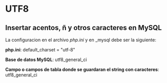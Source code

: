 # UTF8

## Insertar acentos, ñ y otros caracteres en MySQL

La configuracion en el archivo _php.ini_ y en _mysql debe ser la siguiente:

__php.ini__: default_charset = "utf-8"

__Base de datos MySQL__: utf8_general_ci

__Campo o campos de tabla donde se guardaran el string con caracteres__: utf8_general_ci
